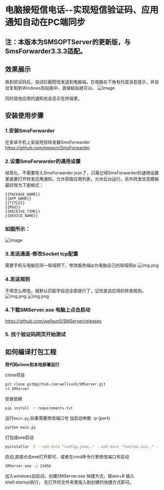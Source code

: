 # 电脑接短信电话--实现短信验证码、应用通知自动在PC端同步
## 注：本版本为SMSOPTServer的更新版，与SmsForwarder3.3.3适配。

## 效果展示

收到验证码后，自动拦截短信发送到电脑端，在电脑右下角有托盘消息提示，并自动复制到Windows剪贴板中，直接粘贴就可以。
![image](README.assets/effect.png)


同时其他应用的通知也会显示在终端里。


## 安装使用步骤

### 1.安装SmsForwarder

在安卓手机上安装短信转发器SmsForwarder
https://github.com/pppscn/SmsForwarder

### 2.设置SmsForwarder的通用设置
经简化，不需要导入SmsForwarder.json了，只需记得SmsForwarder的通用设置里面要打开转发应用通知，允许获取应用列表，允许后台运行。另外转发信息模板最好改为下面格式：
```
{{PACKAGE_NAME}}
{{APP_NAME}}
{{TITLE}}
{{MSG}}
{{RECEIVE_TIME}}
{{DEVICE_NAME}}
```
### 如图所示：
![image](README.assets/settings.jpg)

### 3.发送通道-修改Socket tcp配置

需要手机与电脑在同一局域网下，修改服务端ip为电脑自己的局域网ip
![img.png](README.assets/socket.png)

### 4.发送规则

不用怎么修改，就默认匹配字段选全部就行了，记住是选应用的转发规则。
![img.png](README.assets/rule1.jpg)
![img.png](README.assets/rule2.jpg)


### 4.下载SMServer.exe 电脑上点击启动
https://github.com/wellsun5/SMServer/releases



### 5. 找个验证码网页开始测试


## 如何编译打包工程

**将代码clone到本地部署运行**

clone项目

```bash
git clone git@github.com:wellsun5/SMServer.git
cd SMServer
```

安装依赖

```bash
pip install -r requirements.txt
```

运行`main.py`,如果需要修改端口号 加启动参数 -p {port}

```bash
python main.py
```

打包成exe启动

```bash
pyinstaller -F --add-data "config.json;." --add-data "favicon.ico;." --icon="favicon.ico" --name="SMServer" main.py
```
启动,直接点击exe打开即可，或者在cmd命令行里修改端口号启动 
```bash
SMServer.exe -p 23456
```
加入windows自启动，创建SMServer.exe 快捷方式，按win+R 输入shell:startup执行， 在打开的文件夹里拖入刚创建的快捷方式即可。






